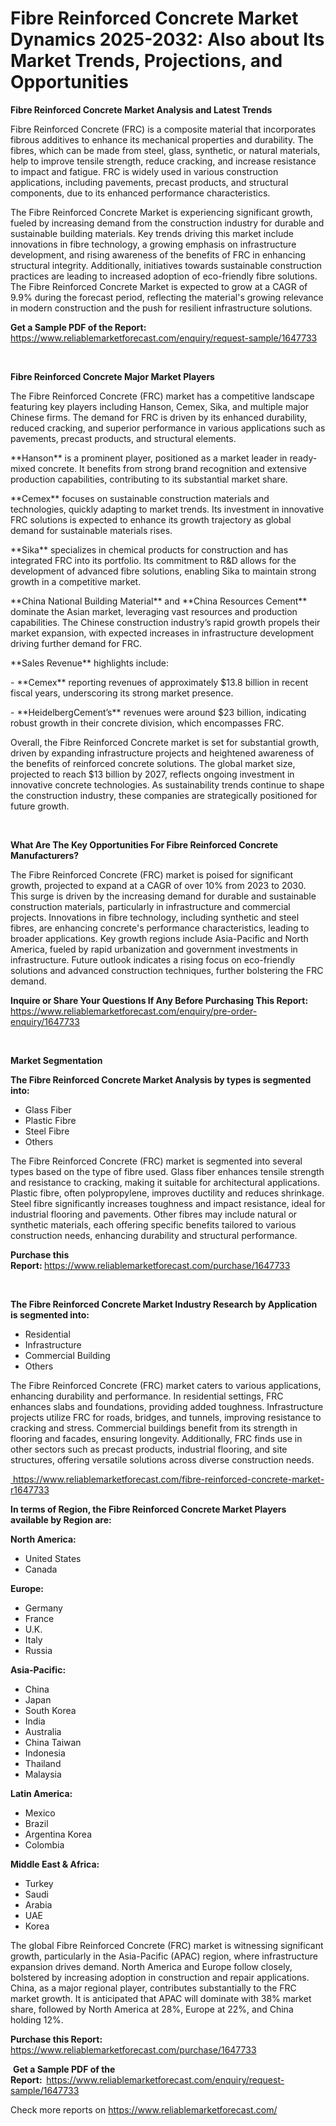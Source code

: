 <p><h1>Fibre Reinforced Concrete Market Dynamics 2025-2032: Also about Its Market Trends, Projections, and Opportunities</h1></p><p><strong>Fibre Reinforced Concrete Market Analysis and Latest Trends</strong></p>
<p><p>Fibre Reinforced Concrete (FRC) is a composite material that incorporates fibrous additives to enhance its mechanical properties and durability. The fibres, which can be made from steel, glass, synthetic, or natural materials, help to improve tensile strength, reduce cracking, and increase resistance to impact and fatigue. FRC is widely used in various construction applications, including pavements, precast products, and structural components, due to its enhanced performance characteristics.</p><p>The Fibre Reinforced Concrete Market is experiencing significant growth, fueled by increasing demand from the construction industry for durable and sustainable building materials. Key trends driving this market include innovations in fibre technology, a growing emphasis on infrastructure development, and rising awareness of the benefits of FRC in enhancing structural integrity. Additionally, initiatives towards sustainable construction practices are leading to increased adoption of eco-friendly fibre solutions. The Fibre Reinforced Concrete Market is expected to grow at a CAGR of 9.9% during the forecast period, reflecting the material's growing relevance in modern construction and the push for resilient infrastructure solutions.</p></p>
<p><strong>Get a Sample PDF of the Report:&nbsp;</strong> <a href="https://www.reliablemarketforecast.com/enquiry/request-sample/1647733?utm_campaign=1141&utm_medium=2&utm_source=Github&utm_content=ia&utm_term=30012025&utm_id=fibre-reinforced-concrete">https://www.reliablemarketforecast.com/enquiry/request-sample/1647733</a></p>
<p>&nbsp;</p>
<p><strong>Fibre Reinforced Concrete Major Market Players</strong></p>
<p><p>The Fibre Reinforced Concrete (FRC) market has a competitive landscape featuring key players including Hanson, Cemex, Sika, and multiple major Chinese firms. The demand for FRC is driven by its enhanced durability, reduced cracking, and superior performance in various applications such as pavements, precast products, and structural elements.</p><p>**Hanson** is a prominent player, positioned as a market leader in ready-mixed concrete. It benefits from strong brand recognition and extensive production capabilities, contributing to its substantial market share. </p><p>**Cemex** focuses on sustainable construction materials and technologies, quickly adapting to market trends. Its investment in innovative FRC solutions is expected to enhance its growth trajectory as global demand for sustainable materials rises. </p><p>**Sika** specializes in chemical products for construction and has integrated FRC into its portfolio. Its commitment to R&D allows for the development of advanced fibre solutions, enabling Sika to maintain strong growth in a competitive market.</p><p>**China National Building Material** and **China Resources Cement** dominate the Asian market, leveraging vast resources and production capabilities. The Chinese construction industry’s rapid growth propels their market expansion, with expected increases in infrastructure development driving further demand for FRC.</p><p>**Sales Revenue** highlights include:</p><p>- **Cemex** reporting revenues of approximately $13.8 billion in recent fiscal years, underscoring its strong market presence.</p><p>- **HeidelbergCement’s** revenues were around $23 billion, indicating robust growth in their concrete division, which encompasses FRC.</p><p>Overall, the Fibre Reinforced Concrete market is set for substantial growth, driven by expanding infrastructure projects and heightened awareness of the benefits of reinforced concrete solutions. The global market size, projected to reach $13 billion by 2027, reflects ongoing investment in innovative concrete technologies. As sustainability trends continue to shape the construction industry, these companies are strategically positioned for future growth.</p></p>
<p>&nbsp;</p>
<p><strong>What Are The Key Opportunities For Fibre Reinforced Concrete Manufacturers?</strong></p>
<p><p>The Fibre Reinforced Concrete (FRC) market is poised for significant growth, projected to expand at a CAGR of over 10% from 2023 to 2030. This surge is driven by the increasing demand for durable and sustainable construction materials, particularly in infrastructure and commercial projects. Innovations in fibre technology, including synthetic and steel fibres, are enhancing concrete's performance characteristics, leading to broader applications. Key growth regions include Asia-Pacific and North America, fueled by rapid urbanization and government investments in infrastructure. Future outlook indicates a rising focus on eco-friendly solutions and advanced construction techniques, further bolstering the FRC demand.</p></p>
<p><strong>Inquire or Share Your Questions If Any Before Purchasing This Report:</strong> <a href="https://www.reliablemarketforecast.com/enquiry/pre-order-enquiry/1647733?utm_campaign=1141&utm_medium=2&utm_source=Github&utm_content=ia&utm_term=30012025&utm_id=fibre-reinforced-concrete">https://www.reliablemarketforecast.com/enquiry/pre-order-enquiry/1647733</a></p>
<p>&nbsp;</p>
<p><strong>Market Segmentation</strong></p>
<p><strong>The Fibre Reinforced Concrete Market Analysis by types is segmented into:</strong></p>
<p><ul><li>Glass Fiber</li><li>Plastic Fibre</li><li>Steel Fibre</li><li>Others</li></ul></p>
<p><p>The Fibre Reinforced Concrete (FRC) market is segmented into several types based on the type of fibre used. Glass fiber enhances tensile strength and resistance to cracking, making it suitable for architectural applications. Plastic fibre, often polypropylene, improves ductility and reduces shrinkage. Steel fibre significantly increases toughness and impact resistance, ideal for industrial flooring and pavements. Other fibres may include natural or synthetic materials, each offering specific benefits tailored to various construction needs, enhancing durability and structural performance.</p></p>
<p><strong>Purchase this Report:&nbsp;</strong><a href="https://www.reliablemarketforecast.com/purchase/1647733?utm_campaign=1141&utm_medium=2&utm_source=Github&utm_content=ia&utm_term=30012025&utm_id=fibre-reinforced-concrete">https://www.reliablemarketforecast.com/purchase/1647733</a></p>
<p>&nbsp;</p>
<p><strong>The Fibre Reinforced Concrete Market Industry Research by Application is segmented into:</strong></p>
<p><ul><li>Residential</li><li>Infrastructure</li><li>Commercial Building</li><li>Others</li></ul></p>
<p><p>The Fibre Reinforced Concrete (FRC) market caters to various applications, enhancing durability and performance. In residential settings, FRC enhances slabs and foundations, providing added toughness. Infrastructure projects utilize FRC for roads, bridges, and tunnels, improving resistance to cracking and stress. Commercial buildings benefit from its strength in flooring and facades, ensuring longevity. Additionally, FRC finds use in other sectors such as precast products, industrial flooring, and site structures, offering versatile solutions across diverse construction needs.</p></p>
<p><a href="https://www.reliablemarketforecast.com/fibre-reinforced-concrete-market-r1647733?utm_campaign=1141&utm_medium=2&utm_source=Github&utm_content=ia&utm_term=30012025&utm_id=fibre-reinforced-concrete">&nbsp;https://www.reliablemarketforecast.com/fibre-reinforced-concrete-market-r1647733</a></p>
<p><strong>In terms of Region, the Fibre Reinforced Concrete Market Players available by Region are:</strong></p>
<p>
    <p> <strong> North America: </strong>
        <ul>
            <li>United States</li>
            <li>Canada</li>
        </ul>
        </p> 
    <p> <strong> Europe: </strong>
        <ul>
            <li>Germany</li>
            <li>France</li>
            <li>U.K.</li>
            <li>Italy</li>
            <li>Russia</li>
        </ul>
        </p> 
    <p> <strong> Asia-Pacific: </strong>
        <ul>
            <li>China</li>
            <li>Japan</li>
            <li>South Korea</li>
            <li>India</li>
            <li>Australia</li>
            <li>China Taiwan</li>
            <li>Indonesia</li>
            <li>Thailand</li>
            <li>Malaysia</li>
        </ul>
        </p> 
    <p> <strong> Latin America: </strong>
        <ul>
            <li>Mexico</li>
            <li>Brazil</li>
            <li>Argentina Korea</li>
            <li>Colombia</li>
        </ul>
        </p> 
    <p> <strong> Middle East & Africa: </strong>
        <ul>
            <li>Turkey</li>
            <li>Saudi</li>
            <li>Arabia</li>
            <li>UAE</li>
            <li>Korea</li>
        </ul>
    </p>
    </p>
<p><p>The global Fibre Reinforced Concrete (FRC) market is witnessing significant growth, particularly in the Asia-Pacific (APAC) region, where infrastructure expansion drives demand. North America and Europe follow closely, bolstered by increasing adoption in construction and repair applications. China, as a major regional player, contributes substantially to the FRC market growth. It is anticipated that APAC will dominate with 38% market share, followed by North America at 28%, Europe at 22%, and China holding 12%.</p></p>
<p><strong>Purchase this Report: </strong><a href="https://www.reliablemarketforecast.com/purchase/1647733?utm_campaign=1141&utm_medium=2&utm_source=Github&utm_content=ia&utm_term=30012025&utm_id=fibre-reinforced-concrete">https://www.reliablemarketforecast.com/purchase/1647733</a></p>
<p>&nbsp;<strong>Get a Sample PDF of the Report:&nbsp;&nbsp;</strong><a href="https://www.reliablemarketforecast.com/enquiry/request-sample/1647733?utm_campaign=1141&utm_medium=2&utm_source=Github&utm_content=ia&utm_term=30012025&utm_id=fibre-reinforced-concrete">https://www.reliablemarketforecast.com/enquiry/request-sample/1647733</a></p>
<p><strong></strong></p>
<p>Check more reports on <a href="https://www.reliablemarketforecast.com/?utm_campaign=1141&utm_medium=2&utm_source=Github&utm_content=ia&utm_term=30012025&utm_id=fibre-reinforced-concrete">https://www.reliablemarketforecast.com/</a></p>